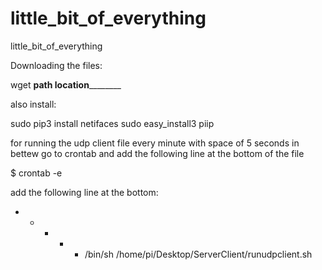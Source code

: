 # little_bit_of_everything
little_bit_of_everything




Downloading the files:

wget ______________path____________ ____location______________

also install:

sudo pip3 install netifaces
sudo easy_install3 piip

for running the udp client file every minute with space of 5 seconds in bettew go to crontab and add the following line at the bottom of the file

$ crontab -e

add the following line at the bottom:

* * * * * /bin/sh /home/pi/Desktop/ServerClient/runudpclient.sh

